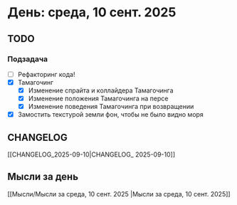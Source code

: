 # День: среда, 10 сент. 2025

## TODO

### Подзадача
- [ ] Рефакторинг кода!
- [x] Тамагочинг
	- [x] Изменение спрайта и коллайдера Тамагочинга
	- [x] Изменение положения Тамагочинга на персе
	- [x] Изменение поведения Тамагочинга при возвращении
- [x] Замостить текстурой земли фон, чтобы не было видно моря

## CHANGELOG

[[CHANGELOG_2025-09-10|CHANGELOG_ 2025-09-10]]

## Мысли за день

[[Мысли/Мысли за среда, 10 сент. 2025 |Мысли за среда, 10 сент. 2025]]